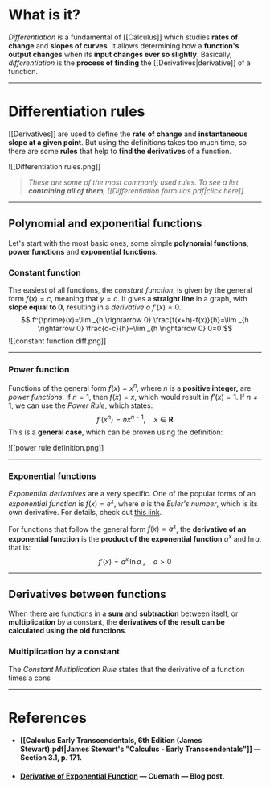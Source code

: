 # What is it?
*Differentiation* is a fundamental of [[Calculus]] which studies **rates of change** and **slopes of curves**. It allows determining how a **function's output changes** when its **input changes ever so slightly**. 
Basically, *differentiation* is the **process of finding** the [[Derivatives|derivative]] of a function.
___
# Differentiation rules

[[Derivatives]] are used to define the **rate of change** and **instantaneous slope at a given point**. But using the definitions takes too much time, so there are some **rules** that help to **find the derivatives** of a function.

![[Differentiation rules.png]]
>*These are some of the most commonly used rules. To see a list **containing all of them**, [[Differentiation formulas.pdf|click here]].*
___
## Polynomial and exponential functions

Let's start with the most basic ones, some simple **polynomial functions**, **power functions** and **exponential functions**.
### Constant function

The easiest of all functions, the *constant function*, is given by the general form  $f(x) = c$, meaning that $y = c$. It gives a **straight line** in a graph, with **slope equal to 0**, resulting in a *derivative o* $f'(x) = 0$.
$$
f^{\prime}(x)=\lim _{h \rightarrow 0} \frac{f(x+h)-f(x)}{h}=\lim _{h \rightarrow 0} \frac{c-c}{h}=\lim _{h \rightarrow 0} 0=0
$$
![[constant function diff.png]]

___
### Power function

Functions of the general form $f(x) = x^n$, where $n$ is a **positive integer,** are *power functions*. If $n = 1$, then $f(x) = x$, which would result in $f'(x) = 1$.
If $n \neq 1$, we can use the *Power Rule*, which states:
$$
f'(x^n) = nx^{n-1}, \quad x \in \mathbf{R}
$$
This is a **general case**, which can be proven using the definition:

![[power rule definition.png]]
___
### Exponential functions

*Exponential derivatives* are a very specific. One of the popular forms of an *exponential function* is $f(x)=e^x$, where $e$ is the *Euler's number*, which is its own derivative. For details, check out [this link](https://www.cuemath.com/calculus/derivative-of-exponential-function/).

For functions that follow the general form $f(x) = a^x$, the **derivative of an exponential function** is the **product of the exponential function** $a^x$ and $\ln{a}$, that is:
$$
f'(x) = a^x \, \ln{a} \ , \quad  a > 0
$$
___
## Derivatives between functions

When there are functions in a **sum** and **subtraction** between itself, or **multiplication** by a constant, the **derivatives of the result can be calculated using the old functions**.
### Multiplication by a constant

The *Constant Multiplication Rule* states that the derivative of a function times a cons
___
# References

- #### [[Calculus Early Transcendentals, 6th Edition (James Stewart).pdf|James Stewart's "Calculus - Early  Transcendentals"]] — Section 3.1, p. 171.

- #### [Derivative of Exponential Function](https://www.cuemath.com/calculus/derivative-of-exponential-function/) — Cuemath — Blog post.


